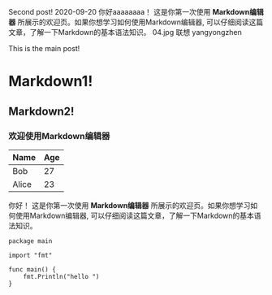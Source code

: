 Second post!
2020-09-20
你好aaaaaaaa！ 这是你第一次使用 **Markdown编辑器** 所展示的欢迎页。如果你想学习如何使用Markdown编辑器, 可以仔细阅读这篇文章，了解一下Markdown的基本语法知识。
04.jpg
联想
yangyongzhen


This is the main post!

# Markdown1!
## Markdown2!
### 欢迎使用Markdown编辑器

Name    | Age
--------|------
Bob     | 27
Alice   | 23

你好！ 这是你第一次使用 **Markdown编辑器** 所展示的欢迎页。如果你想学习如何使用Markdown编辑器, 可以仔细阅读这篇文章，了解一下Markdown的基本语法知识。

```golang
package main

import "fmt"

func main() {
	fmt.Println("hello ")
}
```
